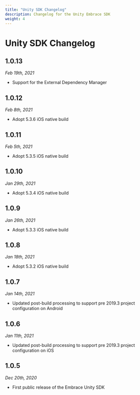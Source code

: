 ```yaml
---
title: "Unity SDK Changelog"
description: Changelog for the Unity Embrace SDK
weight: 4
---
```


# Unity SDK Changelog

## 1.0.13
*Feb 19th, 2021*

* Support for the External Dependency Manager

## 1.0.12
*Feb 8th, 2021*

* Adopt 5.3.6 iOS native build

## 1.0.11
*Feb 5th, 2021*

* Adopt 5.3.5 iOS native build

## 1.0.10
*Jan 29th, 2021*

* Adopt 5.3.4 iOS native build

## 1.0.9
*Jan 26th, 2021*

* Adopt 5.3.3 iOS native build

## 1.0.8
*Jan 18th, 2021*

* Adopt 5.3.2 iOS native build

## 1.0.7
*Jan 14th, 2021*

* Updated post-build processing to support pre 2019.3 project configuration on Android

## 1.0.6
*Jan 11th, 2021*

* Updated post-build processing to support pre 2019.3 project configuration on iOS

## 1.0.5
*Dec 20th, 2020*

* First public release of the Embrace Unity SDK